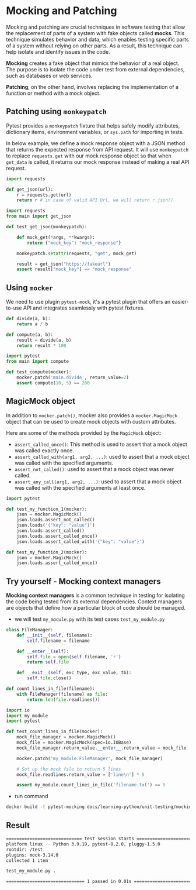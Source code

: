 # Mocking and Patching

Mocking and patching are crucial techniques in software testing that allow the replacement of parts of a system with fake objects called **mocks**.
This technique simulates behavior and data, which enables testing specific parts of a system without relying on other parts.
As a result, this technique can help isolate and identify issues in the code.

**Mocking** creates a fake object that mimics the behavior of a real object. The purpose is to isolate the code under test from external dependencies, such as databases or web services.

**Patching**, on the other hand, involves replacing the implementation of a function or method with a mock object.

## Patching using `monkeypatch`

Pytest provides a `monkeypatch` fixture that helps safely modify attributes, dictionary items, environment variables,
or `sys.path` for importing in tests.

In below example, we define a mock response object with a JSON method that returns the expected response from API request.
It will use `monkeypatch` to replace `requests.get` with our mock response object
so that when `get_data` is called, it returns our mock response instead of making a real API request.

```python title="main.py"
import requests

def get_json(url):
    r = requests.get(url)
    return r # in case of valid API Url, we will return r.json()
```

```python title="test_main.py"
import requests
from main import get_json

def test_get_json(monkeypatch):

    def mock_get(*args, **kwargs):
        return {"mock_key": "mock_response"}

    monkeypatch.setattr(requests, "get", mock_get)

    result = get_json("https://fakeurl")
    assert result["mock_key"] == "mock_response"
```

## Using `mocker`

We need to use plugin `pytest-mock`, it's a pytest plugin that offers an easier-to-use API and integrates seamlessly with pytest fixtures.

```python title="main.py"
def divide(a, b):
    return a / b

def compute(a, b):
    result = divide(a, b)
    return result * 100
```

```python title="test_main.py"
import pytest
from main import compute

def test_compute(mocker):
    mocker.patch('main.divide', return_value=2)
    assert compute(10, 5) == 200
```

## MagicMock object

In addition to `mocker.patch()`, mocker also provides a `mocker.MagicMock` object that can be used to create mock objects with custom attributes.

Here are some of the methods provided by the `MagicMock` object:

- `assert_called_once()`: This method is used to assert that a mock object was called exactly once.
- `assert_called_with(arg1, arg2, ...)`: used to assert that a mock object was called with the specified arguments.
- `assert_not_called()`: used to assert that a mock object was never called.
- `assert_any_call(arg1, arg2, ...)`: used to assert that a mock object was called with the specified arguments at least once.

```python
import pytest

def test_my_function_1(mocker):
    json = mocker.MagicMock()
    json.loads.assert_not_called()
    json.loads('{"key": "value"}')
    json.loads.assert_called()
    json.loads.assert_called_once()
    json.loads.assert_called_with('{"key": "value"}')

def test_my_function_2(mocker):
    json = mocker.MagicMock()
    json.loads.assert_called_once()
```

## Try yourself - Mocking context managers

**Mocking context managers** is a common technique in testing for isolating the code being tested from its external dependencies.
Context managers are objects that define how a particular block of code should be managed.

- we will test `my_module.py` with its test cases `test_my_module.py`

```python title="my_module.py"
class FileManager:
    def __init__(self, filename):
        self.filename = filename

    def __enter__(self):
        self.file = open(self.filename, 'r')
        return self.file

    def __exit__(self, exc_type, exc_value, tb):
        self.file.close()

def count_lines_in_file(filename):
    with FileManager(filename) as file:
        return len(file.readlines())
```

```python title="test_my_module.py"
import io
import my_module
import pytest

def test_count_lines_in_file(mocker):
    mock_file_manager = mocker.MagicMock()
    mock_file = mocker.MagicMock(spec=io.IOBase)
    mock_file_manager.return_value.__enter__.return_value = mock_file

    mocker.patch('my_module.FileManager', mock_file_manager)

    # Set up the mock file to return 5 lines
    mock_file.readlines.return_value = ['line\n'] * 5

    assert my_module.count_lines_in_file('filename.txt') == 5
```

- run command

```bash
docker build -t pytest-mocking docs/learning-python/unit-testing/mocking/ && docker run pytest-mocking
```

## Result

```bash
============================= test session starts ==============================
platform linux -- Python 3.9.19, pytest-8.2.0, pluggy-1.5.0
rootdir: /test
plugins: mock-3.14.0
collected 1 item

test_my_module.py .                                                      [100%]

============================== 1 passed in 0.01s ===============================
```
